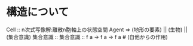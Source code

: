 # 構造について
Cell :: n次式写像解:離散n胞軸上の状態空間
Agent => (地形の要素) || (生物) || (集合意識)
集合意識 :: 集合意識 :: f a -> f a -> f a # (自他からの作用)
